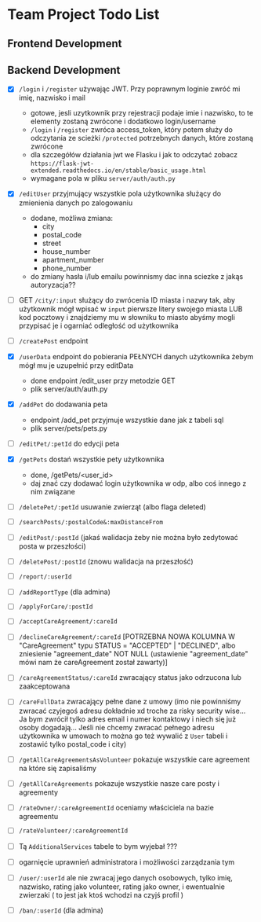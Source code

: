 # Team Project Todo List

## Frontend Development

## Backend Development

- [x] `/login` i `/register` używając JWT. Przy poprawnym loginie zwróć mi imię, nazwisko i mail
  - gotowe, jesli uzytkownik przy rejestracji podaje imie i nazwisko, to te elementy zostaną zwrócone i dodatkowo login/username
  - `/login` i `/register` zwróca access_token, który potem służy do odczytania ze scieżki `/protected` potrzebnych danych, które zostaną zwrócone
  - dla szczegółów działania jwt we Flasku i jak to odczytać zobacz `https://flask-jwt-extended.readthedocs.io/en/stable/basic_usage.html`
  - wymagane pola w pliku `server/auth/auth.py`
  
- [x] `/editUser` przyjmujący wszystkie pola użytkownika służący do zmienienia danych po zalogowaniu
  - dodane, możliwa zmiana:
    - city
    - postal_code
    - street
    - house_number
    - apartment_number
    - phone_number
  - do zmiany hasła i/lub emailu powinnismy dac inna sciezke z jakąs autoryzacja??
- [ ] GET `/city/:input` służący do zwrócenia ID miasta i nazwy tak, aby użytkownik mógł wpisać w `input` pierwsze litery swojego miasta LUB kod pocztowy i znajdziemy mu w słowniku to miasto abyśmy mogli przypisać je i ogarniać odległość od użytkownika
- [ ] `/createPost` endpoint
- [x] `/userData` endpoint do pobierania PEŁNYCH danych użytkownika żebym mógł mu je uzupełnić przy editData
  - done endpoint /edit_user przy metodzie GET
  - plik server/auth/auth.py
- [x] `/addPet` do dodawania peta
  - endpoint /add_pet przyjmuje wszystkie dane jak z tabeli sql
  - plik server/pets/pets.py
- [ ] `/editPet/:petId` do edycji peta
- [x] `/getPets` dostań wszystkie pety użytkownika
  - done, /getPets/<user_id>
  - daj znać czy dodawać login użytkownika w odp, albo coś innego z nim związane
- [ ] `/deletePet/:petId` usuwanie zwierząt (albo flaga deleted)
- [ ] `/searchPosts/:postalCode&:maxDistanceFrom`
- [ ] `/editPost/:postId` (jakaś walidacja żeby nie można było zedytować posta w przeszłości)
- [ ] `/deletePost/:postId` (znowu walidacja na przeszłość)
- [ ] `/report/:userId`
- [ ] `/addReportType` (dla admina)
- [ ] `/applyForCare/:postId`
- [ ] `/acceptCareAgreement/:careId`
- [ ] `/declineCareAgreement/:careId` [POTRZEBNA NOWA KOLUMNA W "CareAgreement" typu STATUS = "ACCEPTED" | "DECLINED", albo zniesienie "agreement_date" NOT NULL  (ustawienie "agreement_date" mówi nam że careAgreement został zawarty)]
- [ ] `/careAgreementStatus/:careId` zwracający status jako odrzucona lub zaakceptowana
- [ ] `/careFullData` zwracający pełne dane z umowy (imo nie powinniśmy zwracać czyjegoś adresu dokładnie xd troche za risky security wise... Ja bym zwrócił tylko adres email i numer kontaktowy i niech się już osoby dogadają... Jeśli nie chcemy zwracać pełnego adresu użytkownika w umowach to można go też wywalić z `User` tabeli i zostawić tylko postal_code i city)
- [ ] `/getAllCareAgreementsAsVolunteer` pokazuje wszystkie care agreement na które się zapisaliśmy
- [ ] `/getAllCareAgreements` pokazuje wszystkie nasze care posty i agreementy
- [ ] `/rateOwner/:careAgreementId` oceniamy właściciela na bazie agreementu
- [ ] `/rateVolunteer/:careAgreementId`
- [ ] Tą `AdditionalServices` tabele to bym wyjebał ???
- [ ] ogarnięcie uprawnień administratora i możliwości zarządzania tym
- [ ] `/user/:userId` ale nie zwracaj jego danych osobowych, tylko imię, nazwisko, rating jako volunteer, rating jako owner, i ewentualnie zwierzaki ( to jest jak ktoś wchodzi na czyjś profil )
- [ ] `/ban/:userId` (dla admina)
